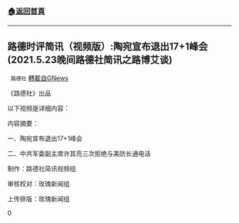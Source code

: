 ###  [:house:返回首頁](https://github.com/ourhimalayas/txt)
---

## 路德时评简讯（视频版）:陶宛宣布退出17+1峰会(2021.5.23晚间路德社简讯之路博艾谈)
` 路德社` [轉載自GNews](https://gnews.org/zh-hans/1273575/)

《路德社》出品

以下视频是详细内容：

内容摘要：

一、陶宛宣布退出17+1峰会

二、中共军委副主席许其亮三次拒绝与美防长通电话



制作：路德社简讯视频组

审核校对：玫瑰新闻组

上传排版：玫瑰新闻组

0
